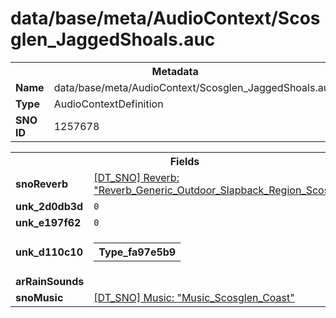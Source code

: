 <h1>data/base/meta/AudioContext/Scosglen_JaggedShoals.auc</h1><table><tr><th colspan="100%">Metadata</th></tr><tr><td><b>Name</b></td><td>data/base/meta/AudioContext/Scosglen_JaggedShoals.auc</td></tr><tr><td><b>Type</b></td><td>AudioContextDefinition</td></tr><tr><td><b>SNO ID</b></td><td>1257678</td></tr></table>

<table><tr><th colspan="100%">Fields</th></tr><tr><td><b>snoReverb</b></td><td><a href="..\Reverb\Reverb_Generic_Outdoor_Slapback_Region_Scosglen.rev.md">[DT_SNO] Reverb: "Reverb_Generic_Outdoor_Slapback_Region_Scosglen"</a></td></tr><tr><td><b>unk_2d0db3d</b></td><td><code>0</code></td></tr><tr><td><b>unk_e197f62</b></td><td><code>0</code></td></tr><tr><td><b>unk_d110c10</b></td><td><table><tr><th colspan="100%">Type_fa97e5b9</th></tr></table>

</td></tr><tr><td><b>arRainSounds</b></td><td></td></tr><tr><td><b>snoMusic</b></td><td><a href="..\Music\Music_Scosglen_Coast.mus.md">[DT_SNO] Music: "Music_Scosglen_Coast"</a></td></tr></table>

